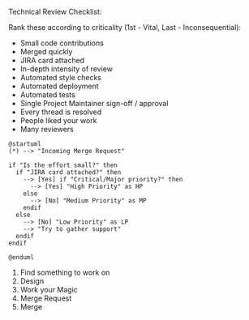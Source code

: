 Technical Review Checklist:

Rank these according to criticality (1st - Vital, Last - Inconsequential):
- Small code contributions
- Merged quickly
- JIRA card attached
- In-depth intensity of review
- Automated style checks
- Automated deployment
- Automated tests
- Single Project Maintainer sign-off / approval
- Every thread is resolved
- People liked your work
- Many reviewers

```plantuml
@startuml
(*) --> "Incoming Merge Request"

if "Is the effort small?" then
  if "JIRA card attached?" then
    --> [Yes] if "Critical/Major priority?" then
      --> [Yes] "High Priority" as HP
    else
      --> [No] "Medium Priority" as MP
    endif
  else
    --> [No] "Low Priority" as LP
    --> "Try to gather support"
  endif
endif

@enduml
```

1. Find something to work on
2. Design
3. Work your Magic
4. Merge Request
5. Merge
